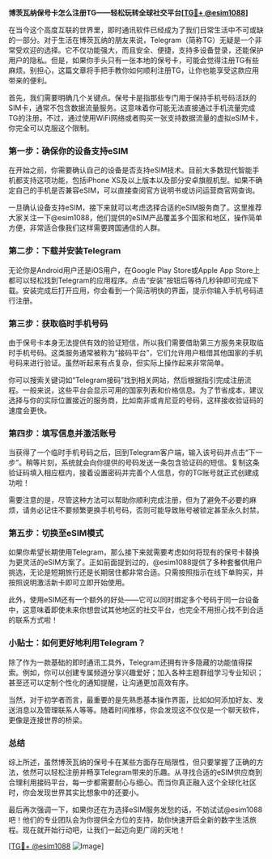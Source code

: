 **博茨瓦纳保号卡怎么注册TG——轻松玩转全球社交平台[[TG💪+ @esim1088](https://t.me/s/esim1088)]**

在当今这个高度互联的世界里，即时通讯软件已经成为了我们日常生活中不可或缺的一部分。对于生活在博茨瓦纳的朋友来说，Telegram（简称TG）无疑是一个非常受欢迎的选择。它不仅功能强大，而且安全、便捷，支持多设备登录，还能保护用户的隐私。但是，如果你手头只有一张本地的保号卡，可能会觉得注册TG有些麻烦。别担心，这篇文章将手把手教你如何顺利注册TG，让你也能享受这款应用带来的便利。

首先，我们需要明确几个关键点。保号卡是指那些专门用于保持手机号码活跃的SIM卡，通常不包含数据流量服务。这意味着你可能无法直接通过手机流量完成TG的注册。不过，通过使用WiFi网络或者购买一张支持数据流量的虚拟eSIM卡，你完全可以克服这个限制。

### 第一步：确保你的设备支持eSIM

在开始之前，你需要确认自己的设备是否支持eSIM技术。目前大多数现代智能手机都支持这项功能，包括iPhone XS及以上版本以及部分安卓旗舰机型。如果不确定自己的手机是否兼容eSIM，可以直接查阅官方说明书或访问运营商官网查询。

一旦确认设备支持eSIM，接下来就可以考虑选择合适的eSIM服务商了。这里推荐大家关注一下@esim1088，他们提供的eSIM产品覆盖多个国家和地区，操作简单方便，非常适合像我们这样需要跨国通信的人群。

### 第二步：下载并安装Telegram

无论你是Android用户还是iOS用户，在Google Play Store或Apple App Store上都可以轻松找到Telegram的应用程序。点击“安装”按钮后等待几秒钟即可完成下载。安装完成后打开应用，你会看到一个简洁明快的界面，提示你输入手机号码进行注册。

### 第三步：获取临时手机号码

由于保号卡本身无法提供有效的验证短信，所以我们需要借助第三方服务来获取临时手机号码。这类服务通常被称为“接码平台”，它们允许用户租借其他国家的手机号码来进行验证。虽然听起来有点复杂，但实际上操作起来非常简单。

你可以搜索关键词如“Telegram接码”找到相关网站，然后根据指引完成注册流程。一般来说，这些平台会显示可用的国家列表和价格信息。为了节省成本，建议选择与你的实际位置接近的服务商，比如南非或肯尼亚的号码，这样接收验证码的速度会更快。

### 第四步：填写信息并激活账号

当获得了一个临时手机号码之后，回到Telegram客户端，输入该号码并点击“下一步”。稍等片刻，系统就会向你提供的号码发送一条包含验证码的短信。复制这条验证码填入相应框内，接着设置密码并完善个人信息，你的TG账号就正式创建成功啦！

需要注意的是，尽管这种方法可以帮助你顺利完成注册，但为了避免不必要的麻烦，请务必记住不要频繁更换手机号码，否则可能导致账号被锁定甚至永久封禁。

### 第五步：切换至eSIM模式

如果你希望长期使用Telegram，那么接下来就需要考虑如何将现有的保号卡替换为更灵活的eSIM方案了。正如前面提到过的，@esim1088提供了多种套餐供用户挑选，无论是短期旅行还是长期居住都非常合适。只需按照指示在线下单购买，并按照说明激活新卡即可立即开始使用。

此外，使用eSIM还有一个额外的好处——它可以同时绑定多个号码于同一台设备中，这意味着即使未来你想尝试其他地区的社交平台，也完全不用担心找不到合适的联系方式啦！

### 小贴士：如何更好地利用Telegram？

除了作为一款基础的即时通讯工具外，Telegram还拥有许多隐藏的功能值得探索。例如，你可以创建专属频道分享兴趣爱好；加入各种主题群组学习专业知识；甚至还可以定制个性化的通知提醒，让沟通更加高效有序。

当然，对于初学者而言，最重要的是先熟悉基本操作界面，比如如何添加好友、发送消息以及管理联系人等等。随着时间推移，你会发现这不仅仅是一个聊天软件，更像是连接世界的桥梁。

### 总结

综上所述，虽然博茨瓦纳的保号卡在某些方面存在局限性，但只要掌握了正确的方法，依然可以轻松注册并畅享Telegram带来的乐趣。从寻找合适的eSIM供应商到合理利用接码平台，每一步都需要耐心与细心。而当你真正融入这个全球化社区时，你会发现世界其实比想象中的还要小。

最后再次强调一下，如果你还在为选择eSIM服务发愁的话，不妨试试@esim1088吧！他们的专业团队会为你提供全方位的支持，助你快速开启全新的数字生活旅程。现在就开始行动吧，让我们一起迈向更广阔的天地！

[[TG💪+ @esim1088](https://t.me/s/esim1088) ![Image](https://i.postimg.cc/4NQfJmqS/Snipaste-2025-05-13-00-14-12.png)]